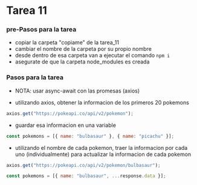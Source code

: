 # Tarea 11

### pre-Pasos para la tarea

- copiar la carpeta "copiame" de la tarea_11
- cambiar el nombre de la carpeta por su propio nombre
- desde dentro de esa carpeta van a ejecutar el comando `npm i`
- asegurate de que la carpeta node_modules es creada

### Pasos para la tarea

- NOTA: usar async-await con las promesas (axios)

- utilizando axios, obtener la informacion de los primeros 20 pokemons

```javascript
axios.get("https://pokeapi.co/api/v2/pokemon");
```

- guardar esa informacion en una variable

```javascript
const pokemons = [{ name: "bulbasaur" }, { name: "picachu" }];
```

- utilizando el nombre de cada pokemon, traer la informacion por cada uno (individualmente) para actualizar la informacion de cada pokemon

```javascript
axios.get("https://pokeapi.co/api/v2/pokemon/bulbasaur");

const pokemons = [{ name: "bulbasaur", ...response.data }];
```
